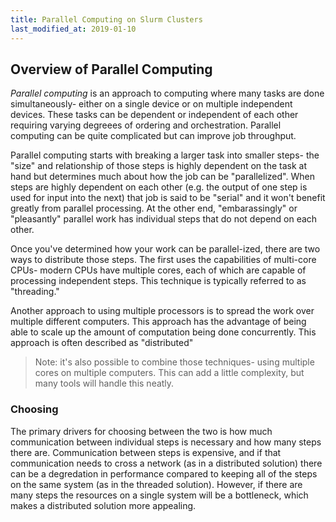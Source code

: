 ```yaml
---
title: Parallel Computing on Slurm Clusters
last_modified_at: 2019-01-10
---
```


## Overview of Parallel Computing

_Parallel computing_ is an approach to computing where many tasks are done
simultaneously- either on a single device or on multiple independent devices.
These tasks can be dependent or independent of each other requiring varying
degreees of ordering and orchestration.  Parallel computing can be quite
complicated but can improve job throughput.

Parallel computing starts with breaking a larger task into smaller steps- the
"size" and relationship of those steps is highly dependent on the task
at hand but determines much about how the job can be "parallelized".  When
steps are highly dependent on each other (e.g. the output of one step is used
for input into the next) that job is said to be "serial" and it won't benefit
greatly from parallel processing.  At the other end, "embarassingly" or
"pleasantly" parallel work has individual steps that do not depend on each
other.

Once you've determined how your work can be parallel-ized, there are two ways
to distribute those steps.  The first uses the capabilities of multi-core
CPUs- modern CPUs have multiple cores, each of which are capable of processing
independent steps.  This technique is typically referred to as "threading."

Another approach to using multiple processors is to spread the work over
multiple different computers.  This approach has the advantage of being
able to scale up the amount of computation being done concurrently.  This
approach is often described as "distributed"

> Note: it's also possible to combine those techniques- using multiple cores on
> multiple computers.  This can add a little complexity, but many tools will
> handle this neatly.

### Choosing

The primary drivers for choosing between the two is how much communication
between individual steps is necessary and how many steps there are.
Communication between steps is expensive, and if that communication needs to
cross a network (as in a distributed solution) there can be a degredation in
performance compared to keeping all of the steps on the same system (as in
the threaded solution).  However, if there are many steps the resources on a
single system will be a bottleneck, which makes a distributed solution more
appealing.


